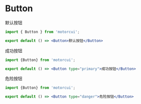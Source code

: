 # Button

默认按钮
```jsx
import { Button } from 'motorcui';

export default () => <Button>默认按钮</Button>
```

成功按钮
```jsx
import {Button} from 'motorcui';

export default () => <Button type="primary">成功按钮</Button>
```

危险按钮
```jsx
import {Button} from 'motorcui';

export default () => <Button type="danger">危险按钮</Button>
```